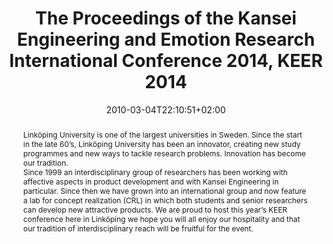 ---
slug: kansei-engineering-and-emotion-research-2014
title: The Proceedings of the Kansei Engineering and Emotion Research International Conference 2014, KEER 2014
layout: publi
searchFilter: Publication
searchWeight: 8
publitype: edition
subsection: edition
kansei: true
research: 
    -  kansei
institution:
    heig: 1
    logo: TUe
    short: 'TU/e'
    name: "Eindhoven University of Technology"
    web: "https://www.tue.nl/en/"
    colo: "#c72125"
chaire: false
date: 2010-03-04T22:10:51+02:00
citation:
    editors:
        1: ["Levy", "Pierre", "P."]
        2: ["Schütte", "Simon", "S."]
        4: ["Yamanaka", "Toshimasa", "T."]
    year: 2014
    journal: "The Proceedings of the Kansei Engineering and Emotion Research International Conference 2014 – KEER2014"
    publisher: ["Japanese Society of Kansei Engineering", "Linköping, Sweden"]
reference: "Levy, P., Schütte, S., & Yamanaka, T. (Eds.). 2014. The Proceedings of the Kansei Engineering and Emotion Research International Conference 2014 – KEER2014. Linköping, Sweden."
abstract: "Linköping University is one of the largest universities in Sweden. Since the start in the late 60’s, Linköping University has been an innovator, creating new study programmes and new ways to tackle research problems. Innovation has become our tradition.<br />Since 1999 an interdisciplinary group of researchers has been working with affective aspects in product development and with Kansei Engineering in particular. Since then we have grown into an international group and now feature a lab for concept realization (CRL) in which both students and senior researchers can develop new attractive products. We are proud to host this year’s KEER conference here in Linköping we hope you will all enjoy our hospitality and that our tradition of interdisciplinary reach will be fruitful for the event."
link:
    7: ["guide", "guide", "https://1drv.ms/b/s!AnQx_v88q65Qv4R9TtFEYPNjceeELg?e=lyTn1W"]
    8: ["proceedings", "proceedings", "https://1drv.ms/b/s!AnQx_v88q65Qv4RgOpSGCqhpdx8TVA?e=6qRshp"]
---
